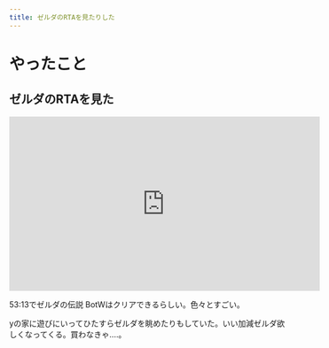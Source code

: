 ```yaml
---
title: ゼルダのRTAを見たりした
---
```


# やったこと

## ゼルダのRTAを見た

<iframe width="560" height="315" src="https://www.youtube.com/embed/Wx46RTpOyic" frameborder="0" allowfullscreen></iframe>

53:13でゼルダの伝説 BotWはクリアできるらしい。色々とすごい。

yの家に遊びにいってひたすらゼルダを眺めたりもしていた。いい加減ゼルダ欲しくなってくる。買わなきゃ‥‥。
